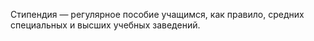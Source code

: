 Стипендия — регулярное пособие учащимся, как правило, средних специальных и высших учебных заведений.

